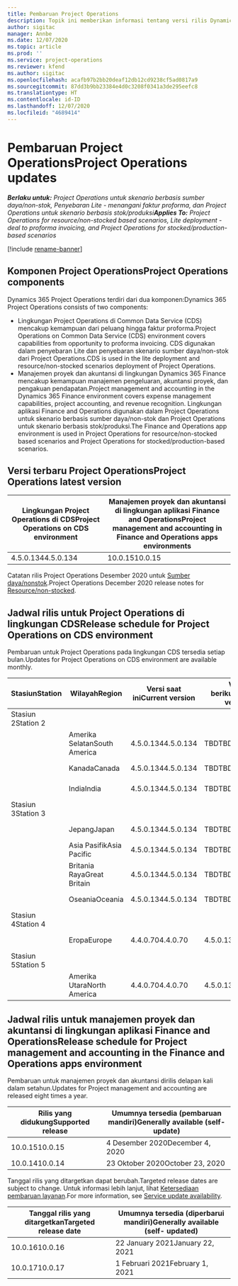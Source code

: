 ```yaml
---
title: Pembaruan Project Operations
description: Topik ini memberikan informasi tentang versi rilis Dynamics 365 Project Operations.
author: sigitac
manager: Annbe
ms.date: 12/07/2020
ms.topic: article
ms.prod: ''
ms.service: project-operations
ms.reviewer: kfend
ms.author: sigitac
ms.openlocfilehash: acafb97b2bb20deaf12db12cd9238cf5ad0817a9
ms.sourcegitcommit: 87dd3b9bb23384e4d0c3208f0341a3de295eefc8
ms.translationtype: HT
ms.contentlocale: id-ID
ms.lasthandoff: 12/07/2020
ms.locfileid: "4689414"
---
```

# <a name="project-operations-updates"></a><span data-ttu-id="41ff9-103">Pembaruan Project Operations</span><span class="sxs-lookup"><span data-stu-id="41ff9-103">Project Operations updates</span></span>

<span data-ttu-id="41ff9-104">_**Berlaku untuk:** Project Operations untuk skenario berbasis sumber daya/non-stok, Penyebaran Lite - menangani faktur proforma, dan Project Operations untuk skenario berbasis stok/produksi_</span><span class="sxs-lookup"><span data-stu-id="41ff9-104">_**Applies To:** Project Operations for resource/non-stocked based scenarios, Lite deployment - deal to proforma invoicing, and Project Operations for stocked/production-based scenarios_</span></span>

[!include [rename-banner](~/includes/cc-data-platform-banner.md)]

## <a name="project-operations-components"></a><span data-ttu-id="41ff9-105">Komponen Project Operations</span><span class="sxs-lookup"><span data-stu-id="41ff9-105">Project Operations components</span></span>

<span data-ttu-id="41ff9-106">Dynamics 365 Project Operations terdiri dari dua komponen:</span><span class="sxs-lookup"><span data-stu-id="41ff9-106">Dynamics 365 Project Operations consists of two components:</span></span>

- <span data-ttu-id="41ff9-107">Lingkungan Project Operations di Common Data Service (CDS) mencakup kemampuan dari peluang hingga faktur proforma.</span><span class="sxs-lookup"><span data-stu-id="41ff9-107">Project Operations on Common Data Service (CDS) environment covers capabilities from opportunity to proforma invoicing.</span></span> <span data-ttu-id="41ff9-108">CDS digunakan dalam penyebaran Lite dan penyebaran skenario sumber daya/non-stok dari Project Operations.</span><span class="sxs-lookup"><span data-stu-id="41ff9-108">CDS is used in the lite deployment and resource/non-stocked scenarios deployment of Project Operations.</span></span>
- <span data-ttu-id="41ff9-109">Manajemen proyek dan akuntansi di lingkungan Dynamics 365 Finance mencakup kemampuan manajemen pengeluaran, akuntansi proyek, dan pengakuan pendapatan.</span><span class="sxs-lookup"><span data-stu-id="41ff9-109">Project management and accounting in the Dynamics 365 Finance environment covers expense management capabilities, project accounting, and revenue recognition.</span></span> <span data-ttu-id="41ff9-110">Lingkungan aplikasi Finance and Operations digunakan dalam Project Operations untuk skenario berbasis sumber daya/non-stok dan Project Operations untuk skenario berbasis stok/produksi.</span><span class="sxs-lookup"><span data-stu-id="41ff9-110">The Finance and Operations app environment is used in Project Operations for resource/non-stocked based scenarios and Project Operations for stocked/production-based scenarios.</span></span>

## <a name="project-operations-latest-version"></a><span data-ttu-id="41ff9-111">Versi terbaru Project Operations</span><span class="sxs-lookup"><span data-stu-id="41ff9-111">Project Operations latest version</span></span>

| <span data-ttu-id="41ff9-112">Lingkungan Project Operations di CDS</span><span class="sxs-lookup"><span data-stu-id="41ff9-112">Project Operations on CDS environment</span></span> | <span data-ttu-id="41ff9-113">Manajemen proyek dan akuntansi di lingkungan aplikasi Finance and Operations</span><span class="sxs-lookup"><span data-stu-id="41ff9-113">Project management and accounting in Finance and Operations apps environments</span></span> |
| --- | --- |
| <span data-ttu-id="41ff9-114">4.5.0.134</span><span class="sxs-lookup"><span data-stu-id="41ff9-114">4.5.0.134</span></span> | <span data-ttu-id="41ff9-115">10.0.15</span><span class="sxs-lookup"><span data-stu-id="41ff9-115">10.0.15</span></span> |

<span data-ttu-id="41ff9-116">Catatan rilis Project Operations Desember 2020 untuk [Sumber daya/nonstok](whats-new-dec-2020-resource-based.md).</span><span class="sxs-lookup"><span data-stu-id="41ff9-116">Project Operations December 2020 release notes for [Resource/non-stocked](whats-new-dec-2020-resource-based.md).</span></span>

## <a name="release-schedule-for-project-operations-on-cds-environment"></a><span data-ttu-id="41ff9-117">Jadwal rilis untuk Project Operations di lingkungan CDS</span><span class="sxs-lookup"><span data-stu-id="41ff9-117">Release schedule for Project Operations on CDS environment</span></span>

<span data-ttu-id="41ff9-118">Pembaruan untuk Project Operations pada lingkungan CDS tersedia setiap bulan.</span><span class="sxs-lookup"><span data-stu-id="41ff9-118">Updates for Project Operations on CDS environment are available monthly.</span></span> 

| <span data-ttu-id="41ff9-119">Stasiun</span><span class="sxs-lookup"><span data-stu-id="41ff9-119">Station</span></span>   | <span data-ttu-id="41ff9-120">Wilayah</span><span class="sxs-lookup"><span data-stu-id="41ff9-120">Region</span></span>        | <span data-ttu-id="41ff9-121">Versi saat ini</span><span class="sxs-lookup"><span data-stu-id="41ff9-121">Current version</span></span> | <span data-ttu-id="41ff9-122">Versi berikutnya</span><span class="sxs-lookup"><span data-stu-id="41ff9-122">Next version</span></span> | <span data-ttu-id="41ff9-123">Umumnya tersedia</span><span class="sxs-lookup"><span data-stu-id="41ff9-123">Generally available</span></span> |
|-----------|---------------|-----------------|--------------|---------------------|
| <span data-ttu-id="41ff9-124">Stasiun 2</span><span class="sxs-lookup"><span data-stu-id="41ff9-124">Station 2</span></span> |   &nbsp;      |    &nbsp;       | &nbsp;       |      &nbsp;         |
|   &nbsp;  | <span data-ttu-id="41ff9-125">Amerika Selatan</span><span class="sxs-lookup"><span data-stu-id="41ff9-125">South America</span></span> |  <span data-ttu-id="41ff9-126">4.5.0.134</span><span class="sxs-lookup"><span data-stu-id="41ff9-126">4.5.0.134</span></span>       | <span data-ttu-id="41ff9-127">TBD</span><span class="sxs-lookup"><span data-stu-id="41ff9-127">TBD</span></span>     | <span data-ttu-id="41ff9-128">08-Jan-21</span><span class="sxs-lookup"><span data-stu-id="41ff9-128">08-Jan-21</span></span>           |
|    &nbsp; | <span data-ttu-id="41ff9-129">Kanada</span><span class="sxs-lookup"><span data-stu-id="41ff9-129">Canada</span></span>        |  <span data-ttu-id="41ff9-130">4.5.0.134</span><span class="sxs-lookup"><span data-stu-id="41ff9-130">4.5.0.134</span></span>       | <span data-ttu-id="41ff9-131">TBD</span><span class="sxs-lookup"><span data-stu-id="41ff9-131">TBD</span></span>     | <span data-ttu-id="41ff9-132">08-Jan-21</span><span class="sxs-lookup"><span data-stu-id="41ff9-132">08-Jan-21</span></span>          |
|   &nbsp;  | <span data-ttu-id="41ff9-133">India</span><span class="sxs-lookup"><span data-stu-id="41ff9-133">India</span></span>         |  <span data-ttu-id="41ff9-134">4.5.0.134</span><span class="sxs-lookup"><span data-stu-id="41ff9-134">4.5.0.134</span></span>       | <span data-ttu-id="41ff9-135">TBD</span><span class="sxs-lookup"><span data-stu-id="41ff9-135">TBD</span></span>     | <span data-ttu-id="41ff9-136">08-Jan-21</span><span class="sxs-lookup"><span data-stu-id="41ff9-136">08-Jan-21</span></span>           |
| <span data-ttu-id="41ff9-137">Stasiun 3</span><span class="sxs-lookup"><span data-stu-id="41ff9-137">Station 3</span></span>  |      &nbsp;   |     &nbsp;      |     &nbsp;   |      &nbsp;         |
|   &nbsp;  | <span data-ttu-id="41ff9-138">Jepang</span><span class="sxs-lookup"><span data-stu-id="41ff9-138">Japan</span></span>         |  <span data-ttu-id="41ff9-139">4.5.0.134</span><span class="sxs-lookup"><span data-stu-id="41ff9-139">4.5.0.134</span></span>       | <span data-ttu-id="41ff9-140">TBD</span><span class="sxs-lookup"><span data-stu-id="41ff9-140">TBD</span></span>     | <span data-ttu-id="41ff9-141">15-Jan-21</span><span class="sxs-lookup"><span data-stu-id="41ff9-141">15-Jan-21</span></span>           |
|   &nbsp;  | <span data-ttu-id="41ff9-142">Asia Pasifik</span><span class="sxs-lookup"><span data-stu-id="41ff9-142">Asia Pacific</span></span>  |  <span data-ttu-id="41ff9-143">4.5.0.134</span><span class="sxs-lookup"><span data-stu-id="41ff9-143">4.5.0.134</span></span>       | <span data-ttu-id="41ff9-144">TBD</span><span class="sxs-lookup"><span data-stu-id="41ff9-144">TBD</span></span>     | <span data-ttu-id="41ff9-145">15-Jan-21</span><span class="sxs-lookup"><span data-stu-id="41ff9-145">15-Jan-21</span></span>           |
|   &nbsp;  | <span data-ttu-id="41ff9-146">Britania Raya</span><span class="sxs-lookup"><span data-stu-id="41ff9-146">Great Britain</span></span> |  <span data-ttu-id="41ff9-147">4.5.0.134</span><span class="sxs-lookup"><span data-stu-id="41ff9-147">4.5.0.134</span></span>       | <span data-ttu-id="41ff9-148">TBD</span><span class="sxs-lookup"><span data-stu-id="41ff9-148">TBD</span></span>     | <span data-ttu-id="41ff9-149">15-Jan-21</span><span class="sxs-lookup"><span data-stu-id="41ff9-149">15-Jan-21</span></span>           |
|   &nbsp;  | <span data-ttu-id="41ff9-150">Oseania</span><span class="sxs-lookup"><span data-stu-id="41ff9-150">Oceania</span></span>       |  <span data-ttu-id="41ff9-151">4.5.0.134</span><span class="sxs-lookup"><span data-stu-id="41ff9-151">4.5.0.134</span></span>       | <span data-ttu-id="41ff9-152">TBD</span><span class="sxs-lookup"><span data-stu-id="41ff9-152">TBD</span></span>     | <span data-ttu-id="41ff9-153">15-Jan-21</span><span class="sxs-lookup"><span data-stu-id="41ff9-153">15-Jan-21</span></span>           |
| <span data-ttu-id="41ff9-154">Stasiun 4</span><span class="sxs-lookup"><span data-stu-id="41ff9-154">Station 4</span></span> |     &nbsp;    |     &nbsp;      |     &nbsp;   |      &nbsp;         |
|   &nbsp;  | <span data-ttu-id="41ff9-155">Eropa</span><span class="sxs-lookup"><span data-stu-id="41ff9-155">Europe</span></span>        |  <span data-ttu-id="41ff9-156">4.4.0.70</span><span class="sxs-lookup"><span data-stu-id="41ff9-156">4.4.0.70</span></span>       | <span data-ttu-id="41ff9-157">4.5.0.134</span><span class="sxs-lookup"><span data-stu-id="41ff9-157">4.5.0.134</span></span>     | <span data-ttu-id="41ff9-158">11-Des-20</span><span class="sxs-lookup"><span data-stu-id="41ff9-158">11-Dec-20</span></span>           |
| <span data-ttu-id="41ff9-159">Stasiun 5</span><span class="sxs-lookup"><span data-stu-id="41ff9-159">Station 5</span></span> |     &nbsp;    |     &nbsp;      |     &nbsp;   |      &nbsp;         |
|   &nbsp;  | <span data-ttu-id="41ff9-160">Amerika Utara</span><span class="sxs-lookup"><span data-stu-id="41ff9-160">North America</span></span> |  <span data-ttu-id="41ff9-161">4.4.0.70</span><span class="sxs-lookup"><span data-stu-id="41ff9-161">4.4.0.70</span></span>       | <span data-ttu-id="41ff9-162">4.5.0.134</span><span class="sxs-lookup"><span data-stu-id="41ff9-162">4.5.0.134</span></span>     | <span data-ttu-id="41ff9-163">18-Des-20</span><span class="sxs-lookup"><span data-stu-id="41ff9-163">18-Dec-20</span></span>           |

## <a name="release-schedule-for-project-management-and-accounting-in-the-finance-and-operations-apps-environment"></a><span data-ttu-id="41ff9-164">Jadwal rilis untuk manajemen proyek dan akuntansi di lingkungan aplikasi Finance and Operations</span><span class="sxs-lookup"><span data-stu-id="41ff9-164">Release schedule for Project management and accounting in the Finance and Operations apps environment</span></span>

<span data-ttu-id="41ff9-165">Pembaruan untuk manajemen proyek dan akuntansi dirilis delapan kali dalam setahun.</span><span class="sxs-lookup"><span data-stu-id="41ff9-165">Updates for Project management and accounting are released eight times a year.</span></span>

| <span data-ttu-id="41ff9-166">Rilis yang didukung</span><span class="sxs-lookup"><span data-stu-id="41ff9-166">Supported release</span></span> | <span data-ttu-id="41ff9-167">Umumnya tersedia (pembaruan mandiri)</span><span class="sxs-lookup"><span data-stu-id="41ff9-167">Generally available (self-update)</span></span> |
| --- | --- |
| <span data-ttu-id="41ff9-168">10.0.15</span><span class="sxs-lookup"><span data-stu-id="41ff9-168">10.0.15</span></span> | <span data-ttu-id="41ff9-169">4 Desember 2020</span><span class="sxs-lookup"><span data-stu-id="41ff9-169">December 4, 2020</span></span> |
| <span data-ttu-id="41ff9-170">10.0.14</span><span class="sxs-lookup"><span data-stu-id="41ff9-170">10.0.14</span></span> | <span data-ttu-id="41ff9-171">23 Oktober 2020</span><span class="sxs-lookup"><span data-stu-id="41ff9-171">October 23, 2020</span></span> |

<span data-ttu-id="41ff9-172">Tanggal rilis yang ditargetkan dapat berubah.</span><span class="sxs-lookup"><span data-stu-id="41ff9-172">Targeted release dates are subject to change.</span></span> <span data-ttu-id="41ff9-173">Untuk informasi lebih lanjut, lihat [Ketersediaan pembaruan layanan](https://docs.microsoft.com/dynamics365/fin-ops-core/fin-ops/get-started/public-preview-releases?toc=/dynamics365/finance/toc.json).</span><span class="sxs-lookup"><span data-stu-id="41ff9-173">For more information, see [Service update availability](https://docs.microsoft.com/dynamics365/fin-ops-core/fin-ops/get-started/public-preview-releases?toc=/dynamics365/finance/toc.json).</span></span>

| <span data-ttu-id="41ff9-174">Tanggal rilis yang ditargetkan</span><span class="sxs-lookup"><span data-stu-id="41ff9-174">Targeted release date</span></span> | <span data-ttu-id="41ff9-175">Umumnya tersedia (diperbarui mandiri)</span><span class="sxs-lookup"><span data-stu-id="41ff9-175">Generally available (self- updated)</span></span> |
| --- | --- |
| <span data-ttu-id="41ff9-176">10.0.16</span><span class="sxs-lookup"><span data-stu-id="41ff9-176">10.0.16</span></span> | <span data-ttu-id="41ff9-177">22 January 2021</span><span class="sxs-lookup"><span data-stu-id="41ff9-177">January 22, 2021</span></span> |
| <span data-ttu-id="41ff9-178">10.0.17</span><span class="sxs-lookup"><span data-stu-id="41ff9-178">10.0.17</span></span> | <span data-ttu-id="41ff9-179">1 Februari 2021</span><span class="sxs-lookup"><span data-stu-id="41ff9-179">February 1, 2021</span></span> |

